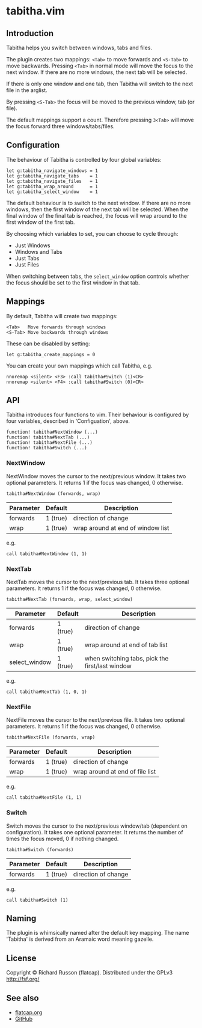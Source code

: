 # tabitha.vim

## Introduction

Tabitha helps you switch between windows, tabs and files.

The plugin creates two mappings: `<Tab>` to move forwards and `<S-Tab>` to move backwards.
Pressing `<Tab>` in normal mode will move the focus to the next window.  If there are no more windows, the next tab will be selected.

If there is only one window and one tab, then Tabitha will switch to the next file in the arglist.

By pressing `<S-Tab>` the focus will be moved to the previous window, tab (or file).

The default mappings support a count.  Therefore pressing `3<Tab>` will move the focus forward three windows/tabs/files.

## Configuration

The behaviour of Tabitha is controlled by four global variables:

```viml
let g:tabitha_navigate_windows = 1
let g:tabitha_navigate_tabs    = 1
let g:tabitha_navigate_files   = 1
let g:tabitha_wrap_around      = 1
let g:tabitha_select_window    = 1
```

The default behaviour is to switch to the next window.  If there are no more windows, then the first window of the next tab will be selected.  When the final window of the final tab is reached, the focus will wrap around to the first window of the first tab.

By choosing which variables to set, you can choose to cycle through:

- Just Windows
- Windows and Tabs
- Just Tabs
- Just Files

When switching between tabs, the `select_window` option controls whether the focus should be set to the first window in that tab.

## Mappings

By default, Tabitha will create two mappings:

    <Tab>   Move forwards through windows
    <S-Tab> Move backwards through windows

These can be disabled by setting:

```viml
let g:tabitha_create_mappings = 0
```

You can create your own mappings which call Tabitha, e.g.

```viml
nnoremap <silent> <F3> :call tabitha#Switch (1)<CR>
nnoremap <silent> <F4> :call tabitha#Switch (0)<CR>
```

## API

Tabitha introduces four functions to vim.  Their behaviour is configured by four variables, described in 'Configuation', above.

```viml
function! tabitha#NextWindow (...)
function! tabitha#NextTab (...)
function! tabitha#NextFile (...)
function! tabitha#Switch (...)
```

### NextWindow

NextWindow moves the cursor to the next/previous window.
It takes two optional parameters.
It returns 1 if the focus was changed, 0 otherwise.

```viml
tabitha#NextWindow (forwards, wrap)
```

| Parameter | Default  | Description                       |
| --------- | -------- | --------------------------------- |
| forwards  | 1 (true) | direction of change               |
| wrap      | 1 (true) | wrap around at end of window list |

e.g.

```viml
call tabitha#NextWindow (1, 1)
```

### NextTab

NextTab moves the cursor to the next/previous tab.
It takes three optional parameters.
It returns 1 if the focus was changed, 0 otherwise.

```viml
tabitha#NextTab (forwards, wrap, select_window)
```

| Parameter     | Default  | Description                                     |
| ------------- | -------- | ----------------------------------------------- |
| forwards      | 1 (true) | direction of change                             |
| wrap          | 1 (true) | wrap around at end of tab list                  |
| select_window | 1 (true) | when switching tabs, pick the first/last window |

e.g.

```viml
call tabitha#NextTab (1, 0, 1)
```

### NextFile

NextFile moves the cursor to the next/previous file.
It takes two optional parameters.
It returns 1 if the focus was changed, 0 otherwise.

```viml
tabitha#NextFile (forwards, wrap)
```

| Parameter | Default  | Description                     |
| --------- | -------- | ------------------------------- |
| forwards  | 1 (true) | direction of change             |
| wrap      | 1 (true) | wrap around at end of file list |

e.g.

```viml
call tabitha#NextFile (1, 1)
```

### Switch

Switch moves the cursor to the next/previous window/tab (dependent on configuration).
It takes one optional parameter.
It returns the number of times the focus moved, 0 if nothing changed.

```viml
tabitha#Switch (forwards)
```

| Parameter | Default  | Description         |
| --------- | -------- | ------------------- |
| forwards  | 1 (true) | direction of change |

e.g.

```viml
call tabitha#Switch (1)
```

## Naming

The plugin is whimsically named after the default key mapping.
The name 'Tabitha' is derived from an Aramaic word meaning gazelle.

## License

Copyright &copy; Richard Russon (flatcap).
Distributed under the GPLv3 <http://fsf.org/>

## See also

- [flatcap.org](https://flatcap.org)
- [GitHub](https://github.com/flatcap/vim-tabitha)

